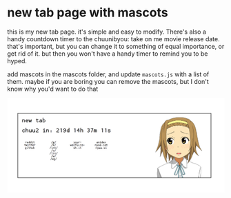 # new tab page with mascots

this is my new tab page. it's simple and easy to modify. There's also a handy countdown timer to the chuunibyou: take on me movie release date. that's important, but you can change it to something of equal importance, or get rid of it. but then you won't have a handy timer to remind you to be hyped.

add mascots in the mascots folder, and update `mascots.js` with a list of them. maybe if you are boring you can remove the mascots, but I don't know why you'd want to do that

![demo](example.png)
